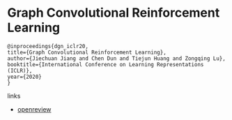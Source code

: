# Graph Convolutional Reinforcement Learning

```
@inproceedings{dgn_iclr20,
title={Graph Convolutional Reinforcement Learning},
author={Jiechuan Jiang and Chen Dun and Tiejun Huang and Zongqing Lu},
booktitle={International Conference on Learning Representations (ICLR)},
year={2020}
}
```

links
- [openreview](https://openreview.net/forum?id=HkxdQkSYDB)
